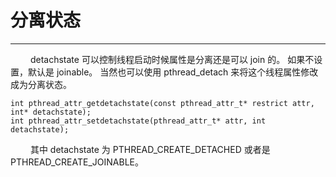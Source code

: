 # 分离状态
***

&emsp;&emsp;
detachstate 可以控制线程启动时候属性是分离还是可以 join 的。
如果不设置，默认是 joinable。
当然也可以使用 pthread\_detach 来将这个线程属性修改成为分离状态。

    int pthread_attr_getdetachstate(const pthread_attr_t* restrict attr, int* detachstate);
    int pthread_attr_setdetachstate(pthread_attr_t* attr, int detachstate);

&emsp;&emsp;
其中 detachstate 为 PTHREAD\_CREATE\_DETACHED 或者是 PTHREAD\_CREATE\_JOINABLE。